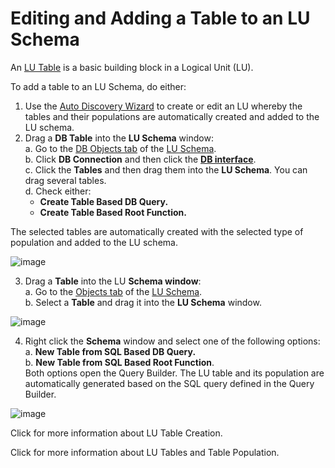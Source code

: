 # Editing and Adding a Table to an LU Schema

An [LU Table](https://github.com/k2view-academy/K2View-Academy/blob/master/articles/02_LU_tables/01_LU_tables_overview.md)  is a basic building block in a Logical Unit (LU).

To add a table to an LU Schema, do either: 

1. Use the [Auto Discovery Wizard](https://github.com/k2view-academy/K2View-Academy/blob/master/articles/03_logical_units/06_auto_discovery_wizard.md) to create or edit an LU whereby the tables and their populations are automatically created and added to the LU schema.
2. Drag a **DB Table** into the **LU Schema** window:\
   a. Go to the [DB Objects tab](https://github.com/k2view-academy/K2View-Academy/blob/master/articles/03_logical_units/03_LU_schema_window.md#logical-unit-lu-tabs) of the [LU Schema](https://github.com/k2view-academy/K2View-Academy/blob/master/articles/03_logical_units/03_LU_schema_window.md). \
   b. Click **DB Connection** and then click the [**DB interface**](https://github.com/k2view-academy/K2View-Academy/blob/master/articles/05_DB_interfaces/01_interfaces_overview.md).\
   c. Click the **Tables** and then drag them into the **LU Schema**. You can drag several tables.\
   d. Check either: 
    * **Create Table Based DB Query.**
    * **Create Table Based Root Function.**

The selected tables are automatically created with the selected type of population and added to the LU schema.

![image](https://github.com/k2view-academy/K2View-Academy/blob/master/articles/03_logical_units/images/03_09_01_tables1.png)


3. Drag a **Table** into the LU **Schema window**:\
    a. Go to the [Objects tab](https://github.com/k2view-academy/K2View-Academy/blob/master/articles/03_logical_units/03_LU_schema_window.md#logical-unit-lu-tabs) of the [LU Schema](https://github.com/k2view-academy/K2View-Academy/blob/master/articles/03_logical_units/03_LU_schema_window.md).\
    b. Select a **Table** and drag it into the **LU Schema** window.


![image](https://github.com/k2view-academy/K2View-Academy/blob/master/articles/03_logical_units/images/03_09_02_tables2.png)

4. Right click the **Schema** window and select one of the following options:\
    a. **New Table from SQL Based DB Query.**\
    b. **New Table from SQL Based Root Function**.\
Both options open the Query Builder. The LU table and its population are automatically generated based on the SQL query defined in the Query Builder.

![image](https://github.com/k2view-academy/K2View-Academy/blob/master/articles/03_logical_units/images/03_09_03_tables3.png)


Click for more information about LU Table Creation.

Click for more information about LU Tables and Table Population. 



